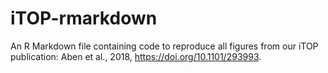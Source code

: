 # iTOP-rmarkdown
An R Markdown file containing code to reproduce all figures from our iTOP publication: Aben et al., 2018, https://doi.org/10.1101/293993.
